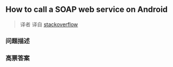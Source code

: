 ## How to call a SOAP web service on Android

> 译者 译自 [stackoverflow](http://stackoverflow.com/questions/297586/how-to-call-a-soap-web-service-on-android) 

### 问题描述 

### 高票答案 


